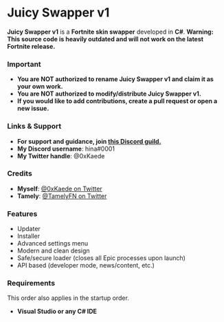# Juicy Swapper v1
**Juicy Swapper v1** is a **Fortnite skin swapper** developed in **C#**.
**Warning: This source code is heavily outdated and will not work on the latest Fortnite release.**

### Important
- **You are NOT authorized to rename Juicy Swapper v1 and claim it as your own work.**
- **You are NOT authorized to modify/distribute Juicy Swapper v1.**
- **If you would like to add contributions, create a pull request or open a new issue.**


### Links & Support

- **For support and guidance, join [this Discord guild.](https://juicyswapper.xyz/discord)**
- **My Discord username**: hina#0001
- **My Twitter handle**: @0xKaede

### Credits
- **Myself**: [@0xKaede on Twitter](https://twitter.com/0xkaede) 
- **Tamely**: [@TamelyFN on Twitter](https://twitter.com/TamelyFN)

### Features
- Updater
- Installer
- Advanced settings menu
- Modern and clean design
- Safe/secure loader (closes all Epic processes upon launch)
- API based (developer mode, news/content, etc.)

### Requirements
This order also applies in the startup order.

- **Visual Studio or any C# IDE**
